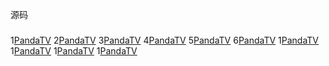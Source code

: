 源码
###
1[PandaTV](https://github.com/VictDog/PandaTV)
2[PandaTV](https://github.com/VictDog/PandaTV)
3[PandaTV](https://github.com/VictDog/PandaTV)
4[PandaTV](https://github.com/VictDog/PandaTV)
5[PandaTV](https://github.com/VictDog/PandaTV)
6[PandaTV](https://github.com/VictDog/PandaTV)
1[PandaTV](https://github.com/VictDog/PandaTV)
1[PandaTV](https://github.com/VictDog/PandaTV)
1[PandaTV](https://github.com/VictDog/PandaTV)
1[PandaTV](https://github.com/VictDog/PandaTV)
